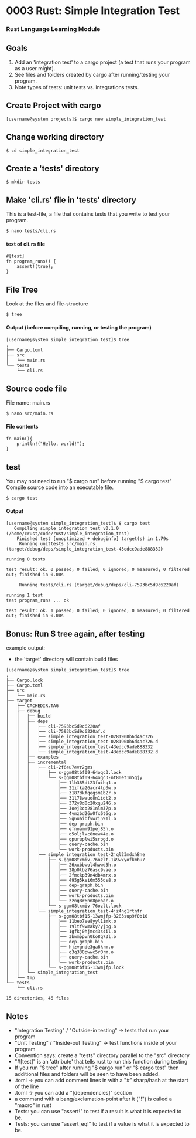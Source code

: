 # 0003 Rust: Simple Integration Test
### Rust Language Learning Module

## Goals
1. Add an 'integration test' to a cargo project (a test that runs your program as a user might).
2. See files and folders created by cargo after running/testing your program.
3. Note types of tests: unit tests vs. integrations tests.

## Create Project with cargo
```
[username@system projects]$ cargo new simple_integration_test
```

## Change working directory
```
$ cd simple_integration_test
```

## Create a 'tests' directory
```
$ mkdir tests
```

## Make 'cli.rs' file in 'tests' directory
This is a test-file, a file that contains tests that you write to test your program.
```
$ nano tests/cli.rs
```

#### text of cli.rs file
```
#[test]
fn program_runs() {
    assert!(true);
}
```

## File Tree
Look at the files and file-structure
```
$ tree
```
#### Output (before compiling, running, or testing the program)
```
[username@system simple_integration_test]$ tree
.
├── Cargo.toml
├── src
│   └── main.rs
└── tests
    └── cli.rs
```

## Source code file
File name: main.rs
```
$ nano src/main.rs 
```
#### File contents
```
fn main(){
    println!("Hello, world!");
}
```

## test
You may not need to run "$ cargo run" before running "$ cargo test"
Compile source code into an executable file.
```
$ cargo test
```

#### Output
```
[username@system simple_integration_test]$ $ cargo test
   Compiling simple_integration_test v0.1.0 (/home/crust/code/rust/simple_integration_test)
    Finished test [unoptimized + debuginfo] target(s) in 1.79s
     Running unittests src/main.rs (target/debug/deps/simple_integration_test-43edcc9ade888332)

running 0 tests

test result: ok. 0 passed; 0 failed; 0 ignored; 0 measured; 0 filtered out; finished in 0.00s

     Running tests/cli.rs (target/debug/deps/cli-7593bc5d9c6220af)

running 1 test
test program_runs ... ok

test result: ok. 1 passed; 0 failed; 0 ignored; 0 measured; 0 filtered out; finished in 0.00s
```

## Bonus: Run $ tree again, after testing
example output:
- the 'target' directory will contain build files
```
[username@system simple_integration_test]$ tree
.
├── Cargo.lock
├── Cargo.toml
├── src
│   └── main.rs
├── target
│   ├── CACHEDIR.TAG
│   ├── debug
│   │   ├── build
│   │   ├── deps
│   │   │   ├── cli-7593bc5d9c6220af
│   │   │   ├── cli-7593bc5d9c6220af.d
│   │   │   ├── simple_integration_test-0281908b6d4ac726
│   │   │   ├── simple_integration_test-0281908b6d4ac726.d
│   │   │   ├── simple_integration_test-43edcc9ade888332
│   │   │   └── simple_integration_test-43edcc9ade888332.d
│   │   ├── examples
│   │   ├── incremental
│   │   │   ├── cli-2f6eu7evr2gms
│   │   │   │   ├── s-ggm08tbf09-64oqc3.lock
│   │   │   │   └── s-ggm08tbf09-64oqc3-nt80et1m5gjy
│   │   │   │       ├── 1lh385dt23fuihq1.o
│   │   │   │       ├── 21ifka26acr4lp3w.o
│   │   │   │       ├── 3187dkfqegsm1b2r.o
│   │   │   │       ├── 31l78wauo8n1idt2.o
│   │   │   │       ├── 372y8d0c20xqu246.o
│   │   │   │       ├── 3oej3co281nlm37p.o
│   │   │   │       ├── 4ymzbd26w0fx6t6g.o
│   │   │   │       ├── 5g6uaibfvwri591l.o
│   │   │   │       ├── dep-graph.bin
│   │   │   │       ├── efnoamm91pej85h.o
│   │   │   │       ├── o5oljlvc8new44e.o
│   │   │   │       ├── qpuruplwi5srpgd.o
│   │   │   │       ├── query-cache.bin
│   │   │   │       └── work-products.bin
│   │   │   ├── simple_integration_test-2jql23mdxh8ne
│   │   │   │   ├── s-ggm08txmiv-76ozlt-149wxyofkmbu7
│   │   │   │   │   ├── 26xxbbwol4hwwd3h.o
│   │   │   │   │   ├── 28p0lbz76asc9vae.o
│   │   │   │   │   ├── 2fmckp39n4db4mrx.o
│   │   │   │   │   ├── 495g5kei6m555ds8.o
│   │   │   │   │   ├── dep-graph.bin
│   │   │   │   │   ├── query-cache.bin
│   │   │   │   │   ├── work-products.bin
│   │   │   │   │   └── zzng8r6nn8peoac.o
│   │   │   │   └── s-ggm08txmiv-76ozlt.lock
│   │   │   └── simple_integration_test-4jz4ng1rtnfr
│   │   │       ├── s-ggm08tbf15-13wmjfp-3283sup9f0b10
│   │   │       │   ├── 11beo7ee8yyl1imk.o
│   │   │       │   ├── 19ltf9vmaky7yjpg.o
│   │   │       │   ├── 1gfkj0hjmc43s4il.o
│   │   │       │   ├── 3bwmppvn0ko8q73l.o
│   │   │       │   ├── dep-graph.bin
│   │   │       │   ├── hjzvgnde3ga6krm.o
│   │   │       │   ├── q3q330pwwc5r0rm.o
│   │   │       │   ├── query-cache.bin
│   │   │       │   └── work-products.bin
│   │   │       └── s-ggm08tbf15-13wmjfp.lock
│   │   └── simple_integration_test
│   └── tmp
└── tests
    └── cli.rs

15 directories, 46 files
```

## Notes
- "Integration Testing" / "Outside-in testing" -> tests that run your program
- "Unit Testing" / "Inside-out Testing" -> test functions inside of your program
- Convention says: create a "tests" directory parallel to the "src" directory
- "#[test]" is an 'attribute' that tells rust to run this function during testing
- If you run "$ tree" after running "$ cargo run" or "$ cargo test" then additional files and folders will be seen to have been added.
- .toml -> you can add comment lines in with a "#" sharp/hash at the start of the line
- .toml -> you can add a "[dependencies]" section
- a command with a bang/exclamation-point after it ("!") is called a "macro" in rust
- Tests: you can use "assert!" to test if a result is what it is expected to be. 
- Tests: you can use "assert_eq!" to test if a value is what it is expected to be. 
